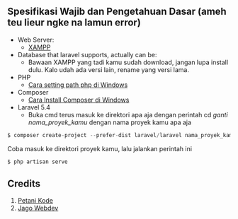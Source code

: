 ## Spesifikasi Wajib dan Pengetahuan Dasar (ameh teu lieur ngke na lamun error)
- Web Server:
  - [XAMPP](https://sourceforge.net/projects/xampp/files/XAMPP%20Windows/5.6.28/xampp-win32-5.6.28-1-VC11-installer.exe/download)
- Database that laravel supports, actually can be:
  - Bawaan XAMPP yang tadi kamu sudah download, jangan lupa install dulu. Kalo udah ada versi lain, rename yang versi lama.
- PHP
  - [Cara setting path php di Windows](https://www.petanikode.com/php-cmd)
- Composer
  - [Cara Install Composer di Windows](https://jagowebdev.com/cara-install-menjalankan-composer-di-windows)
- Laravel 5.4
  - Buka cmd terus masuk ke direktori apa aja dengan perintah cd *ganti nama_proyek_kamu* dengan nama proyek kamu apa aja
 ```php
 $ composer create-project --prefer-dist laravel/laravel nama_proyek_kamu "5.4.*"
 ```
 Coba masuk ke direktori proyek kamu, lalu jalankan perintah ini 
 ```php
 $ php artisan serve
 ```
 
 ## Credits
 1. [Petani Kode](https://www.petanikode.com)
 2. [Jago Webdev](https://www.jagowebdev.com)
